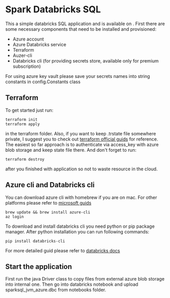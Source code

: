 # Spark Databricks SQL

This a simple databricks SQL application and is available on . First there are some necessary components that
need to be installed and provisioned:

* Azure account
* Azure Databricks service
* Terraform
* Auzer-cli
* Databricks cli (for providing secrets store, available only for premium subscription)

For using azure key vault please save your secrets names into string constants in config.Constants class

## Terraform
To get started just run:
```
terraform init
terraform apply
```
in the terraform folder. Also, if you want to keep .trstate file somewhere private,
I suggest you to check out [terraform official guids](https://www.terraform.io/docs/language/settings/backends/azurerm.html)
for reference. The easiest so far approach is to authenticate via access_key with azure blob storage
and keep state file there.
And don't forget to run:
```
terraform destroy
```
after you finished with application so not to waste resource in the cloud.

## Azure cli and Databricks cli
You can download azure cli with homebrew if you are on mac. For other platforms please refer to
[microsoft guids](https://docs.microsoft.com/en-us/cli/azure/)

```
brew update && brew install azure-cli
az login
```

To download and install databricks cli you need python or pip package manager.
After python installation you can run following commands:

```
pip install databricks-cli
```
For more detailed guid please refer to [databricks docs](https://docs.databricks.com/dev-tools/cli/index.html)

## Start the application
First run the java Driver class to copy files from external azure blob storage into internal one.
Then go into databricks notebook and upload sparksql_jvm_azure.dbc from notebooks folder.

